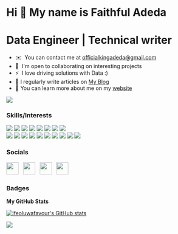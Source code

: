 Hi 👋 My name is Faithful Adeda
================================

Data Engineer | Technical writer 
================================


* ✉️  You can contact me at [officialkingadeda@gmail.com](mailto:officialkingadeda@gmail.com )
* 🤝  I'm open to collaborating on interesting projects
* ⚡  I love driving solutions with Data :)
* 📝  I regularly write articles on [My Blog](https://linktr.ee/adematics)
* 🔭  You can learn more about me on my [website](https://adematics.github.io/Portfolio-website/)

<a href="https://twitter.com/Ade_matics" target="_blank" rel="noreferrer"><img
src="https://img.shields.io/twitter/follow/Ade_matics?logo=twitter&style=for-the-badge&color=0891b2&labelColor=1c1917"
/></a>

### Skills/Interests
<div>
    <img src="https://img.shields.io/badge/python-%2314354C.svg?style=for-the-badge&logo=python&logoColor=white">
    <img src="https://img.shields.io/badge/MySQL-00000F?style=for-the-badge&logo=mysql&logoColor=white">
    <img src="https://img.shields.io/badge/postgres-%23316192.svg?style=for-the-badge&logo=postgresql&logoColor=white">
    <img src="https://img.shields.io/badge/scikit--learn-%23F7931E.svg?style=for-the-badge&logo=scikit-learn&logoColor=white">
    <img src="https://img.shields.io/badge/pandas-%23150458.svg?style=for-the-badge&logo=pandas&logoColor=white">
    <img src="https://img.shields.io/badge/numpy-%23013243.svg?style=for-the-badge&logo=numpy&logoColor=white">
    <img src="https://img.shields.io/badge/PyTorch-%23EE4C2C.svg?style=for-the-badge&logo=PyTorch&logoColor=white">
    <img src="https://img.shields.io/badge/sql-%23121011.svg?style=for-the-badge&logo=sql&logoColor=white"><br>
    <img src="https://img.shields.io/badge/Amazon_AWS-232F3E?style=for-the-badge&logo=amazon-aws&logoColor=white">
    <img src="https://img.shields.io/badge/Linux_Bash_Scripting-FCC624?style=for-the-badge&logo=linux&logoColor=black">
    <img src="https://img.shields.io/badge/Cassandra-017CEE?style=for-the-badge&logo=CassandralogoColor=black">
    <img src="https://img.shields.io/badge/Apache%20Airflow-017CEE?style=for-the-badge&logo=Apache%20Airflow&logoColor=">
    <img src="https://img.shields.io/badge/Apache%20spark-%235835CC.svg?style=for-the-badge&logo=Apache%20Spark&logoColor=">
    <img src="https://img.shields.io/badge/Apache%20Kafka-017CEE?style=for-the-badge&logo=Apache%20Kafka&logoColor=black">
    <img src="https://img.shields.io/badge/Heroku-430098?style=for-the-badge&logo=heroku&logoColor=white">
    <img src="https://img.shields.io/badge/docker-%230db7ed.svg?style=for-the-badge&logo=docker&logoColor=white">
    <img src="https://img.shields.io/badge/git-%23F05033.svg?style=for-the-badge&logo=git&logoColor=white">
    <img src="https://img.shields.io/badge/github-%23121011.svg?style=for-the-badge&logo=github&logoColor=white"><br>
</div>


### Socials

<p align="left"> <a href="https://github.com/Adematics" target="_blank" rel="noreferrer"><img src="https://raw.githubusercontent.com/danielcranney/readme-generator/main/public/icons/socials/github.svg" width="32" height="32" /></a> &nbsp;&nbsp;<a href="https://hashnode.com/@Adematics" target="_blank" rel="noreferrer"><img src="https://raw.githubusercontent.com/danielcranney/readme-generator/main/public/icons/socials/hashnode.svg" width="32" height="32" /></a>&nbsp;&nbsp; <a href="https://www.linkedin.com/in/adematics/" target="_blank" rel="noreferrer"><img src="https://raw.githubusercontent.com/danielcranney/readme-generator/main/public/icons/socials/linkedin.svg" width="32" height="32" /></a> &nbsp;&nbsp;<a href="https://twitter.com/Ade_matics" target="_blank" rel="noreferrer"><img src="https://raw.githubusercontent.com/danielcranney/readme-generator/main/public/icons/socials/twitter.svg" width="32" height="32" /></a></p>

### Badges

<b>My GitHub Stats</b>

<a href="http://www.github.com/adematics"><img src="https://github-readme-stats.vercel.app/api?username=adematics&show_icons=true&hide=&title_color=0891b2&text_color=ffffff&icon_color=0891b2&bg_color=1c1917&hide_border=true&show_icons=true" alt="ifeoluwafavour's GitHub stats" /></a>


<a href="http://www.github.com/adematics"><img src="https://github-readme-streak-stats.herokuapp.com?user=Adematics&stroke=ffffff&background=1c1917&ring=0891b2&fire=0891b2&currStreakNum=ffffff&currStreakLabel=0891b2&sideNums=ffffff&sideLabels=ffffff&dates=ffffff&hide_border=true" /></a>




